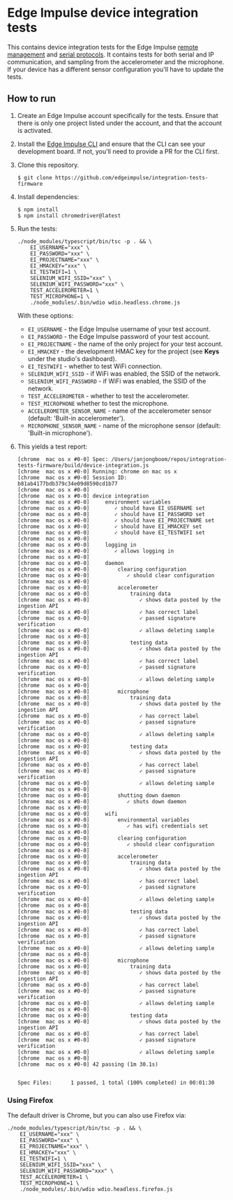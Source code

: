 # Edge Impulse device integration tests

This contains device integration tests for the Edge Impulse [remote management](https://docs.edgeimpulse.com/reference-link/remote-management) and [serial protocols](https://docs.edgeimpulse.com/reference#remote-mgmt-serial-protocol). It contains tests for both serial and IP communication, and sampling from the accelerometer and the microphone. If your device has a different sensor configuration you'll have to update the tests.

## How to run

1. Create an Edge Impulse account specifically for the tests. Ensure that there is only one project listed under the account, and that the account is activated.
1. Install the [Edge Impulse CLI](https://docs.edgeimpulse.com/docs/cli-installation) and ensure that the CLI can see your development board. If not, you'll need to provide a PR for the CLI first.
1. Clone this repository.

    ```
    $ git clone https://github.com/edgeimpulse/integration-tests-firmware
    ```

1. Install dependencies:

    ```
    $ npm install
    $ npm install chromedriver@latest
    ```

1. Run the tests:

    ```
    ./node_modules/typescript/bin/tsc -p . && \
        EI_USERNAME="xxx" \
        EI_PASSWORD="xxx" \
        EI_PROJECTNAME="xxx" \
        EI_HMACKEY="xxx" \
        EI_TESTWIFI=1 \
        SELENIUM_WIFI_SSID="xxx" \
        SELENIUM_WIFI_PASSWORD="xxx" \
        TEST_ACCELEROMETER=1 \
        TEST_MICROPHONE=1 \
        ./node_modules/.bin/wdio wdio.headless.chrome.js
    ```

    With these options:

    * `EI_USERNAME` - the Edge Impulse username of your test account.
    * `EI_PASSWORD` - the Edge Impulse password of your test account.
    * `EI_PROJECTNAME` - the name of the only project for your test account.
    * `EI_HMACKEY` - the development HMAC key for the project (see **Keys** under the studio's dashboard).
    * `EI_TESTWIFI` - whether to test WiFi connection.
    * `SELENIUM_WIFI_SSID` - if WiFi was enabled, the SSID of the network.
    * `SELENIUM_WIFI_PASSWORD` - if WiFi was enabled, the SSID of the network.
    * `TEST_ACCELEROMETER` - whether to test the accelerometer.
    * `TEST_MICROPHONE` whether to test the microphone.
    * `ACCELEROMETER_SENSOR_NAME` - name of the accelerometer sensor (default: 'Built-in accelerometer').
    * `MICROPHONE_SENSOR_NAME` - name of the microphone sensor (default: 'Built-in microphone').

1. This yields a test report:

    ```
    [chrome  mac os x #0-0] Spec: /Users/janjongboom/repos/integration-tests-firmware/build/device-integration.js
    [chrome  mac os x #0-0] Running: chrome on mac os x
    [chrome  mac os x #0-0] Session ID: b81ab4177bdb379c34e09d8590cd1b77
    [chrome  mac os x #0-0]
    [chrome  mac os x #0-0] device integration
    [chrome  mac os x #0-0]     environment variables
    [chrome  mac os x #0-0]        ✓ should have EI_USERNAME set
    [chrome  mac os x #0-0]        ✓ should have EI_PASSWORD set
    [chrome  mac os x #0-0]        ✓ should have EI_PROJECTNAME set
    [chrome  mac os x #0-0]        ✓ should have EI_HMACKEY set
    [chrome  mac os x #0-0]        ✓ should have EI_TESTWIFI set
    [chrome  mac os x #0-0]
    [chrome  mac os x #0-0]     logging in
    [chrome  mac os x #0-0]        ✓ allows logging in
    [chrome  mac os x #0-0]
    [chrome  mac os x #0-0]     daemon
    [chrome  mac os x #0-0]         clearing configuration
    [chrome  mac os x #0-0]            ✓ should clear configuration
    [chrome  mac os x #0-0]
    [chrome  mac os x #0-0]         accelerometer
    [chrome  mac os x #0-0]             training data
    [chrome  mac os x #0-0]                ✓ shows data posted by the ingestion API
    [chrome  mac os x #0-0]                ✓ has correct label
    [chrome  mac os x #0-0]                ✓ passed signature verification
    [chrome  mac os x #0-0]                ✓ allows deleting sample
    [chrome  mac os x #0-0]
    [chrome  mac os x #0-0]             testing data
    [chrome  mac os x #0-0]                ✓ shows data posted by the ingestion API
    [chrome  mac os x #0-0]                ✓ has correct label
    [chrome  mac os x #0-0]                ✓ passed signature verification
    [chrome  mac os x #0-0]                ✓ allows deleting sample
    [chrome  mac os x #0-0]
    [chrome  mac os x #0-0]         microphone
    [chrome  mac os x #0-0]             training data
    [chrome  mac os x #0-0]                ✓ shows data posted by the ingestion API
    [chrome  mac os x #0-0]                ✓ has correct label
    [chrome  mac os x #0-0]                ✓ passed signature verification
    [chrome  mac os x #0-0]                ✓ allows deleting sample
    [chrome  mac os x #0-0]
    [chrome  mac os x #0-0]             testing data
    [chrome  mac os x #0-0]                ✓ shows data posted by the ingestion API
    [chrome  mac os x #0-0]                ✓ has correct label
    [chrome  mac os x #0-0]                ✓ passed signature verification
    [chrome  mac os x #0-0]                ✓ allows deleting sample
    [chrome  mac os x #0-0]
    [chrome  mac os x #0-0]         shutting down daemon
    [chrome  mac os x #0-0]            ✓ shuts down daemon
    [chrome  mac os x #0-0]
    [chrome  mac os x #0-0]     wifi
    [chrome  mac os x #0-0]         environmental variables
    [chrome  mac os x #0-0]            ✓ has wifi credentials set
    [chrome  mac os x #0-0]
    [chrome  mac os x #0-0]         clearing configuration
    [chrome  mac os x #0-0]            ✓ should clear configuration
    [chrome  mac os x #0-0]
    [chrome  mac os x #0-0]         accelerometer
    [chrome  mac os x #0-0]             training data
    [chrome  mac os x #0-0]                ✓ shows data posted by the ingestion API
    [chrome  mac os x #0-0]                ✓ has correct label
    [chrome  mac os x #0-0]                ✓ passed signature verification
    [chrome  mac os x #0-0]                ✓ allows deleting sample
    [chrome  mac os x #0-0]
    [chrome  mac os x #0-0]             testing data
    [chrome  mac os x #0-0]                ✓ shows data posted by the ingestion API
    [chrome  mac os x #0-0]                ✓ has correct label
    [chrome  mac os x #0-0]                ✓ passed signature verification
    [chrome  mac os x #0-0]                ✓ allows deleting sample
    [chrome  mac os x #0-0]
    [chrome  mac os x #0-0]         microphone
    [chrome  mac os x #0-0]             training data
    [chrome  mac os x #0-0]                ✓ shows data posted by the ingestion API
    [chrome  mac os x #0-0]                ✓ has correct label
    [chrome  mac os x #0-0]                ✓ passed signature verification
    [chrome  mac os x #0-0]                ✓ allows deleting sample
    [chrome  mac os x #0-0]
    [chrome  mac os x #0-0]             testing data
    [chrome  mac os x #0-0]                ✓ shows data posted by the ingestion API
    [chrome  mac os x #0-0]                ✓ has correct label
    [chrome  mac os x #0-0]                ✓ passed signature verification
    [chrome  mac os x #0-0]                ✓ allows deleting sample
    [chrome  mac os x #0-0]
    [chrome  mac os x #0-0] 42 passing (1m 30.1s)


    Spec Files:      1 passed, 1 total (100% completed) in 00:01:30
    ```

### Using Firefox

The default driver is Chrome, but you can also use Firefox via:

```
./node_modules/typescript/bin/tsc -p . && \
    EI_USERNAME="xxx" \
    EI_PASSWORD="xxx" \
    EI_PROJECTNAME="xxx" \
    EI_HMACKEY="xxx" \
    EI_TESTWIFI=1 \
    SELENIUM_WIFI_SSID="xxx" \
    SELENIUM_WIFI_PASSWORD="xxx" \
    TEST_ACCELEROMETER=1 \
    TEST_MICROPHONE=1 \
    ./node_modules/.bin/wdio wdio.headless.firefox.js
```
